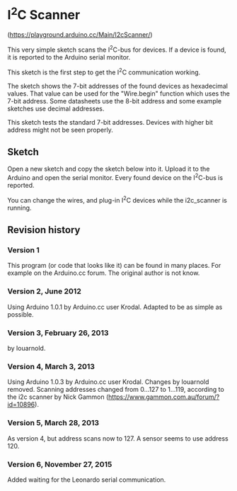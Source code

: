# I<sup>2</sup>C Scanner

(https://playground.arduino.cc/Main/I2cScanner/)

This very simple sketch scans the I<sup>2</sup>C-bus for devices. If a device is found, it is reported to the Arduino serial monitor.

This sketch is the first step to get the I<sup>2</sup>C communication working.

The sketch shows the 7-bit addresses of the found devices as hexadecimal values. That value can be used for the "Wire.begin" function which uses the 7-bit address. Some datasheets use the 8-bit address and some example sketches use decimal addresses.

This sketch tests the standard 7-bit addresses. Devices with higher bit address might not be seen properly.


## Sketch

Open a new sketch and copy the sketch below into it. Upload it to the Arduino and open the serial monitor. Every found device on the I<sup>2</sup>C-bus is reported.

You can change the wires, and plug-in I<sup>2</sup>C devices while the i2c_scanner is running.


## Revision history

### Version 1
This program (or code that looks like it) can be found in many places. For example on the Arduino.cc forum. The original author is not know.

### Version 2, June 2012
Using Arduino 1.0.1 by Arduino.cc user Krodal.
Adapted to be as simple as possible.

### Version 3, February 26, 2013
by louarnold.

### Version 4, March 3, 2013
Using Arduino 1.0.3 by Arduino.cc user Krodal.
Changes by louarnold removed. Scanning addresses changed from 0...127 to 1...119, according to the i2c scanner by Nick Gammon (https://www.gammon.com.au/forum/?id=10896).

### Version 5, March 28, 2013
As version 4, but address scans now to 127. A sensor seems to use address 120.

### Version 6, November 27, 2015
Added waiting for the Leonardo serial communication.

